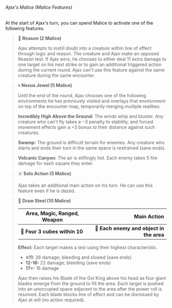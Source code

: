 ###### Ajax's Malice (Malice Features)

At the start of Ajax's turn, you can spend Malice to activate one of the following features.

> 👤 **Reason (2 Malice)**
> 
> Ajax attempts to instill doubt into a creature within line of effect through logic and reason. The creature and Ajax make an opposed Reason test. If Ajax wins, he chooses to either deal 11 extra damage to one target on his next strike or to gain an additional triggered action during the current round. Ajax can't use this feature against the same creature during the same encounter.

> 🌀 **Nexus Jewel (5 Malice)**
> 
> Until the end of the round, Ajax chooses one of the following environments he has previously visited and overlays that environment on top of the encounter map, temporarily merging multiple realities.
> 
> **Incredibly High Above the Ground:** The winds whip and bluster. Any creature who can't fly takes a −3 penalty to stability, and forced movement effects gain a +3 bonus to their distance against such creatures.
> 
> **Swamp:** The ground is difficult terrain for enemies. Any creature who starts and ends their turn in the same space is restrained (save ends).
> 
> **Volcanic Canyon:** The air is stiflingly hot. Each enemy takes 5 fire damage for each square they enter.

> ☠️ **Solo Action (5 Malice)**
> 
> Ajax takes an additional main action on his turn. He can use this feature even if he is dazed.

> 🔳 **Draw Steel (10 Malice)**
> 
> | **Area, Magic, Ranged, Weapon** |                          **Main Action** |
> | ------------------------------- | ----------------------------------------:|
> | **📏 Four 3 cubes within 10**   | **🎯 Each enemy and object in the area** |
> 
> **Effect:** Each target makes a test using their highest characteristic.
> 
> - **≤11:** 26 damage; bleeding and slowed (save ends)
> - **12-16:** 22 damage; bleeding (save ends)
> - **17+:** 16 damage
> 
> Ajax then raises his Blade of the Gol King above his head as four giant blades emerge from the ground to fill the area. Each target is pushed into an unoccupied space adjacent to the area after the power roll is resolved. Each blade blocks line of effect and can be dismissed by Ajax at will (no action required).
